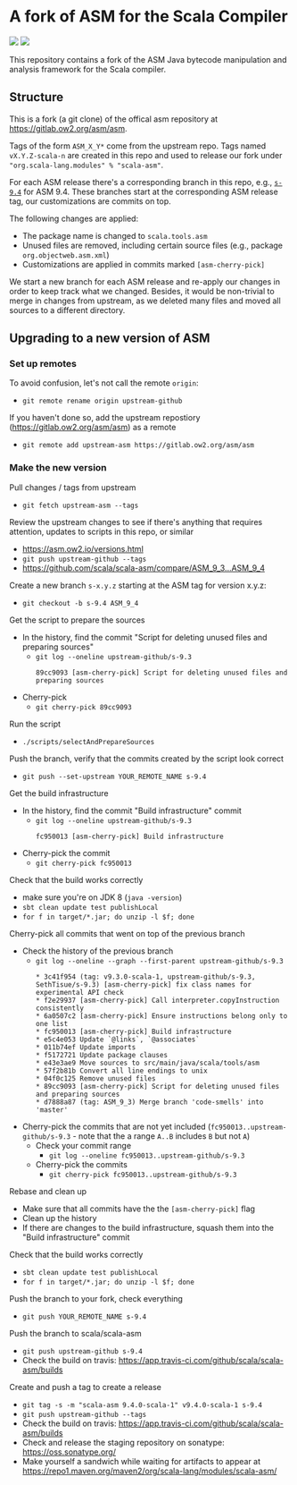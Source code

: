 # A fork of ASM for the Scala Compiler

[<img src="https://img.shields.io/travis/scala/scala-asm.svg"/>](https://travis-ci.org/scala/scala-asm)
[<img src="https://img.shields.io/maven-central/v/org.scala-lang.modules/scala-asm.svg"/>](http://search.maven.org/#search%7Cga%7C1%7Cg%3Aorg.scala-lang.modules%20a%3Ascala-asm)

This repository contains a fork of the ASM Java bytecode manipulation and analysis framework for the Scala compiler.


## Structure

This is a fork (a git clone) of the offical asm repository at https://gitlab.ow2.org/asm/asm.

Tags of the form `ASM_X_Y*` come from the upstream repo. Tags named `vX.Y.Z-scala-n` are created in this repo and used to release our fork under `"org.scala-lang.modules" % "scala-asm"`.

For each ASM release there's a corresponding branch in this repo, e.g., [`s-9.4`](https://github.com/scala/scala-asm/commits/s-9.4) for ASM 9.4. These branches start at the corresponding ASM release tag, our customizations are commits on top.

The following changes are applied:
  - The package name is changed to `scala.tools.asm`
  - Unused files are removed, including certain source files (e.g., package `org.objectweb.asm.xml`)
  - Customizations are applied in commits marked `[asm-cherry-pick]`

We start a new branch for each ASM release and re-apply our changes in order to keep track what we changed. Besides, it would be non-trivial to merge in changes from upstream, as we deleted many files and moved all sources to a different directory.


## Upgrading to a new version of ASM

### Set up remotes

To avoid confusion, let's not call the remote `origin`:

  - `git remote rename origin upstream-github`

If you haven't done so, add the upstream repostiory (https://gitlab.ow2.org/asm/asm) as a remote
  - `git remote add upstream-asm https://gitlab.ow2.org/asm/asm`

### Make the new version

Pull changes / tags from upstream
  - `git fetch upstream-asm --tags`

Review the upstream changes to see if there's anything that requires attention, updates to scripts in this repo, or similar
  - https://asm.ow2.io/versions.html
  - `git push upstream-github --tags`
  - https://github.com/scala/scala-asm/compare/ASM_9_3...ASM_9_4

Create a new branch `s-x.y.z` starting at the ASM tag for version x.y.z:
  - `git checkout -b s-9.4 ASM_9_4`

Get the script to prepare the sources
  - In the history, find the commit "Script for deleting unused files and preparing sources"
    - `git log --oneline upstream-github/s-9.3`
      ```
      89cc9093 [asm-cherry-pick] Script for deleting unused files and preparing sources
      ```
  - Cherry-pick 
    - `git cherry-pick 89cc9093`

Run the script
  - `./scripts/selectAndPrepareSources`

Push the branch, verify that the commits created by the script look correct
  - `git push --set-upstream YOUR_REMOTE_NAME s-9.4`

Get the build infrastructure
  - In the history, find the commit "Build infrastructure" commit
    - `git log --oneline upstream-github/s-9.3`
      ```
      fc950013 [asm-cherry-pick] Build infrastructure
      ```
  - Cherry-pick the commit
    - `git cherry-pick fc950013`

Check that the build works correctly
  - make sure you're on JDK 8 (`java -version`)
  - `sbt clean update test publishLocal`
  - `for f in target/*.jar; do unzip -l $f; done`

Cherry-pick all commits that went on top of the previous branch
  - Check the history of the previous branch
    - `git log --oneline --graph --first-parent upstream-github/s-9.3`
      ```
      * 3c41f954 (tag: v9.3.0-scala-1, upstream-github/s-9.3, SethTisue/s-9.3) [asm-cherry-pick] fix class names for experimental API check
      * f2e29937 [asm-cherry-pick] Call interpreter.copyInstruction consistently
      * 6a0507c2 [asm-cherry-pick] Ensure instructions belong only to one list
      * fc950013 [asm-cherry-pick] Build infrastructure
      * e5c4e053 Update `@links`, `@associates`
      * 011b74ef Update imports
      * f5172721 Update package clauses
      * e43e3ae9 Move sources to src/main/java/scala/tools/asm
      * 57f2b81b Convert all line endings to unix
      * 04f0c125 Remove unused files
      * 89cc9093 [asm-cherry-pick] Script for deleting unused files and preparing sources
      * d7888a87 (tag: ASM_9_3) Merge branch 'code-smells' into 'master'
      ```
  - Cherry-pick the commits that are not yet included (`fc950013..upstream-github/s-9.3` - note that the a range `A..B` includes `B` but not `A`)
    - Check your commit range
      - `git log --oneline fc950013..upstream-github/s-9.3`
    - Cherry-pick the commits
      - `git cherry-pick fc950013..upstream-github/s-9.3`

Rebase and clean up
  - Make sure that all commits have the the `[asm-cherry-pick]` flag
  - Clean up the history
  - If there are changes to the build infrastructure, squash them into the "Build infrastructure" commit

Check that the build works correctly
  - `sbt clean update test publishLocal`
  - `for f in target/*.jar; do unzip -l $f; done`

Push the branch to your fork, check everything
  - `git push YOUR_REMOTE_NAME s-9.4`

Push the branch to scala/scala-asm
  - `git push upstream-github s-9.4`
  - Check the build on travis: https://app.travis-ci.com/github/scala/scala-asm/builds

Create and push a tag to create a release
  - `git tag -s -m "scala-asm 9.4.0-scala-1" v9.4.0-scala-1 s-9.4`
  - `git push upstream-github --tags`
  - Check the build on travis: https://app.travis-ci.com/github/scala/scala-asm/builds
  - Check and release the staging repository on sonatype: https://oss.sonatype.org/
  - Make yourself a sandwich while waiting for artifacts to appear at https://repo1.maven.org/maven2/org/scala-lang/modules/scala-asm/
